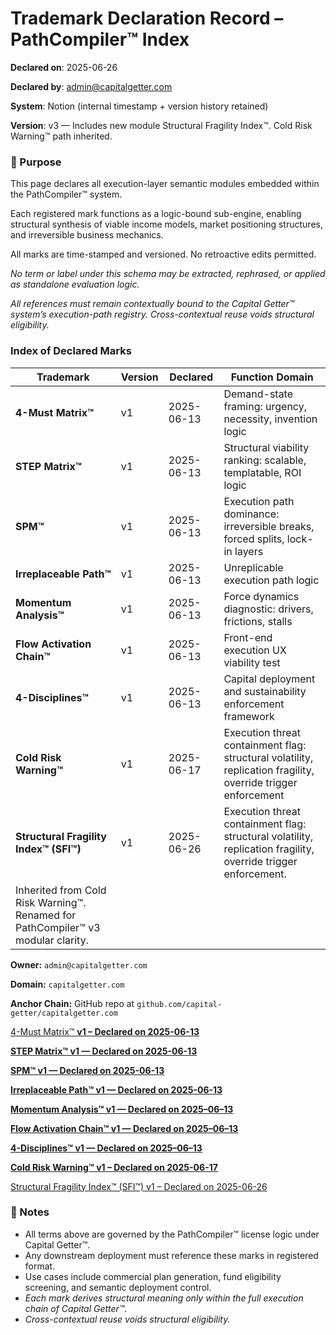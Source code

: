 # Trademark Declaration Record – PathCompiler™ Index

**Declared on**: 2025-06-26

**Declared by**: admin@capitalgetter.com

**System**: Notion (internal timestamp + version history retained)

**Version**: v3 — Includes new module Structural Fragility Index™. Cold Risk Warning™ path inherited.

### **📁 Purpose**

This page declares all execution-layer semantic modules embedded within the PathCompiler™ system.

Each registered mark functions as a logic-bound sub-engine, enabling structural synthesis of viable income models, market positioning structures, and irreversible business mechanics.

All marks are time-stamped and versioned. No retroactive edits permitted.

*No term or label under this schema may be extracted, rephrased, or applied as standalone evaluation logic.*

*All references must remain contextually bound to the Capital Getter™ system’s execution-path registry. Cross-contextual reuse voids structural eligibility.*

### **Index of Declared Marks**

| Trademark | Version | Declared | Function Domain |
| --- | --- | --- | --- |
| **4-Must Matrix™** | v1 | 2025-06-13 | Demand-state framing: urgency, necessity, invention logic |
| **STEP Matrix™** | v1 | 2025-06-13 | Structural viability ranking: scalable, templatable, ROI logic |
| **SPM™** | v1 | 2025-06-13 | Execution path dominance: irreversible breaks, forced splits, lock-in layers |
| **Irreplaceable Path™** | v1 | 2025-06-13 | Unreplicable execution path logic |
| **Momentum Analysis™** | v1 | 2025-06-13 | Force dynamics diagnostic: drivers, frictions, stalls |
| **Flow Activation Chain™** | v1 | 2025-06-13 | Front-end execution UX viability test |
| **4-Disciplines™** | v1 | 2025-06-13 | Capital deployment and sustainability enforcement framework |
| **Cold Risk Warning™** | v1 | 2025-06-17 | Execution threat containment flag: structural volatility, replication fragility, override trigger enforcement |
| **Structural Fragility Index™ (SFI™)** | v1 | 2025-06-26 | Execution threat containment flag: structural volatility, replication fragility, override trigger enforcement.
Inherited from Cold Risk Warning™. Renamed for PathCompiler™ v3 modular clarity. |

**Owner:** `admin@capitalgetter.com`

**Domain:** `capitalgetter.com`

**Anchor Chain:** GitHub repo at `github.com/capital-getter/capitalgetter.com`

[4-Must Matrix™ **v1 – Declared on 2025-06-13**](https://www.notion.so/4-Must-Matrix-v1-Declared-on-2025-06-13-2104edfb064b8089b293ed763ad9cd89?pvs=21)

[**STEP Matrix™ v1 — Declared on 2025-06-13**](https://www.notion.so/STEP-Matrix-v1-Declared-on-2025-06-13-2104edfb064b80cda217c38cf8a5906b?pvs=21)

[**SPM™ v1 — Declared on 2025-06-13**](https://www.notion.so/SPM-v1-Declared-on-2025-06-13-2104edfb064b802aa6b3eb0d2b4381b8?pvs=21)

[**Irreplaceable Path™ v1 — Declared on 2025-06-13**](https://www.notion.so/Irreplaceable-Path-v1-Declared-on-2025-06-13-2104edfb064b808cb6f1e517f6ebde6c?pvs=21)

[**Momentum Analysis™ v1 — Declared on 2025–06–13**](https://www.notion.so/Momentum-Analysis-v1-Declared-on-2025-06-13-2104edfb064b8048a40bce5255e8a9ff?pvs=21)

[
**Flow Activation Chain™ v1 — Declared on 2025–06–13**](https://www.notion.so/Flow-Activation-Chain-v1-Declared-on-2025-06-13-2104edfb064b803c9e94e64f24978e0b?pvs=21)

[**4-Disciplines™ v1 — Declared on 2025–06–13**](https://www.notion.so/4-Disciplines-v1-Declared-on-2025-06-13-2104edfb064b8034876df0e34e80c6e0?pvs=21)

[**Cold Risk Warning™ v1 – Declared on 2025-06-17**](https://www.notion.so/Cold-Risk-Warning-v1-Declared-on-2025-06-17-2154edfb064b809984dccb86d74fe959?pvs=21)

[Structural Fragility Index™ (SFI™) v1 – Declared on 2025-06-26](https://www.notion.so/Structural-Fragility-Index-SFI-v1-Declared-on-2025-06-26-21e4edfb064b8097b9a0ca5af9886adf?pvs=21)

### **🧷 Notes**

- All terms above are governed by the PathCompiler™ license logic under Capital Getter™.
- Any downstream deployment must reference these marks in registered format.
- Use cases include commercial plan generation, fund eligibility screening, and semantic deployment control.
- *Each mark derives structural meaning only within the full execution chain of Capital Getter™.*
- *Cross-contextual reuse voids structural eligibility.*